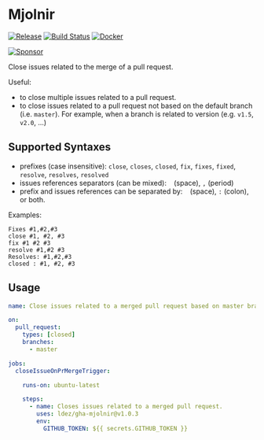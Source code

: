 # Mjolnir

[![Release](https://img.shields.io/github/release/ldez/gha-mjolnir.svg?style=flat)](https://github.com/ldez/gha-mjolnir/releases)
[![Build Status](https://github.com/ldez/gha-mjolnir/workflows/Main/badge.svg?branch=master)](https://github.com/ldez/gha-mjolnir/actions)
[![Docker](https://img.shields.io/badge/Docker-available-blue.svg)](https://hub.docker.com/r/ldez/gha-mjolnir/)

[![Sponsor](https://img.shields.io/badge/Sponsor%20me-%E2%9D%A4%EF%B8%8F-pink)](https://github.com/sponsors/ldez)

Close issues related to the merge of a pull request.

Useful:

- to close multiple issues related to a pull request.
- to close issues related to a pull request not based on the default branch (i.e. `master`).
For example, when a branch is related to version (e.g. `v1.5`, `v2.0`, ...)

## Supported Syntaxes

- prefixes (case insensitive): `close`, `closes`, `closed`, `fix`, `fixes`, `fixed`, `resolve`, `resolves`, `resolved`
- issues references separators (can be mixed): ` ` (space), `,` (period)
- prefix and issues references can be separated by: ` ` (space), `:` (colon), or both.

Examples:

```
Fixes #1,#2,#3
close #1, #2, #3
fix #1 #2 #3
resolve #1,#2 #3
Resolves: #1,#2,#3
closed : #1, #2, #3
```

## Usage

```yaml
name: Close issues related to a merged pull request based on master branch.

on:
  pull_request:
    types: [closed]
    branches:
      - master

jobs:
  closeIssueOnPrMergeTrigger:

    runs-on: ubuntu-latest

    steps:
      - name: Closes issues related to a merged pull request.
        uses: ldez/gha-mjolnir@v1.0.3
        env:
          GITHUB_TOKEN: ${{ secrets.GITHUB_TOKEN }}
```

